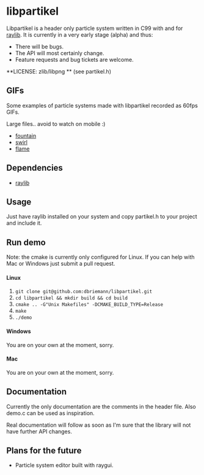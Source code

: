 # libpartikel
Libpartikel is a header only particle system written in C99 with and for [raylib](https://github.com/raysan5/raylib). It is currently in a very early stage (alpha) and thus:

* There will be bugs.
* The API will most certainly change.
* Feature requests and bug tickets are welcome.

**LICENSE: zlib/libpng ** (see partikel.h)

## GIFs
Some examples of particle systems made with libpartikel recorded as 60fps GIFs.

Large files.. avoid to watch on mobile :)

* [fountain](https://github.com/dbriemann/expo/blob/master/partikel-fountain.gif?raw=true)
* [swirl](https://github.com/dbriemann/expo/blob/master/partikel-swirl.gif?raw=true)
* [flame](https://github.com/dbriemann/expo/blob/master/partikel-flame.gif?raw=true)

## Dependencies
* [raylib](https://github.com/raysan5/raylib)

## Usage
Just have raylib installed on your system and copy partikel.h to your project and include it.

## Run demo
Note: the cmake is currently only configured for Linux. If you can help with Mac or Windows just submit a pull request.

#### Linux
1. `git clone git@github.com:dbriemann/libpartikel.git`
2. `cd libpartikel && mkdir build && cd build`
3. `cmake .. -G"Unix Makefiles" -DCMAKE_BUILD_TYPE=Release`
4. `make`
5. `./demo`

#### Windows
You are on your own at the moment, sorry.

#### Mac
You are on your own at the moment, sorry.

## Documentation
Currently the only documentation are the comments in the header file. Also demo.c can be used as inspiration. 

Real documentation will follow as soon as I'm sure that the library will not have further API changes.

## Plans for the future
* Particle system editor built with raygui.

